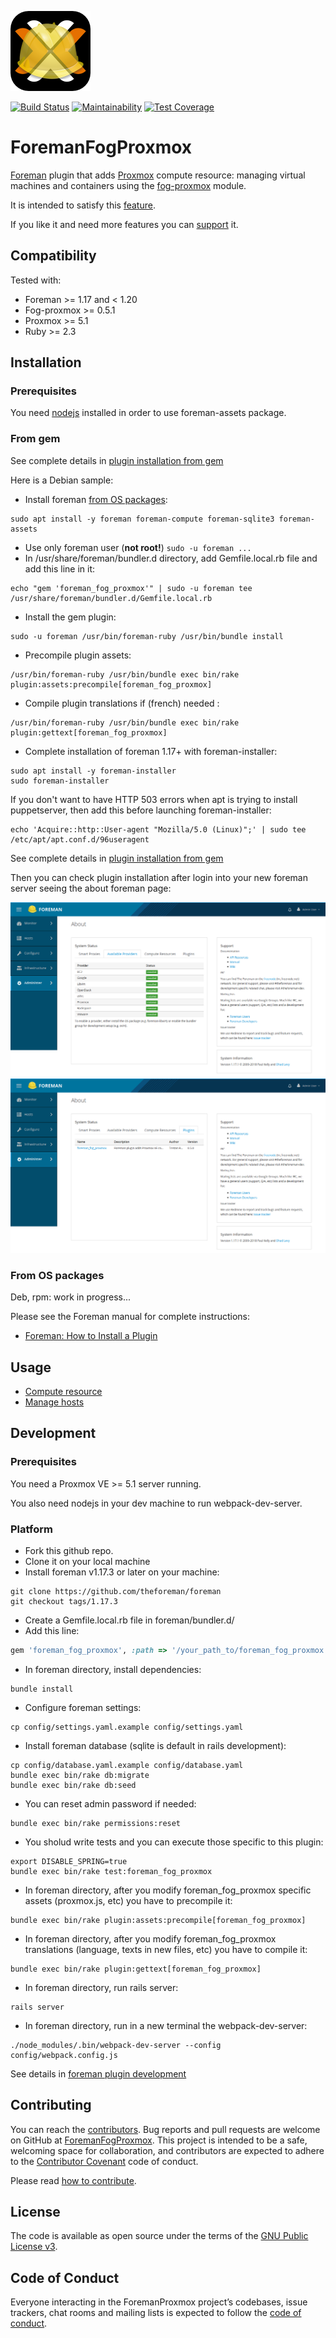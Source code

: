 ![ForemanFogProxmox](.github/images/foremanproxmox.png)

[![Build Status](https://travis-ci.com/tristanrobert/foreman_fog_proxmox.svg?branch=master)](https://travis-ci.com/tristanrobert/foreman_fog_proxmox)
[![Maintainability](https://api.codeclimate.com/v1/badges/922162c278e0fa9207ba/maintainability)](https://codeclimate.com/github/tristanrobert/foreman_fog_proxmox/maintainability)
[![Test Coverage](https://api.codeclimate.com/v1/badges/922162c278e0fa9207ba/test_coverage)](https://codeclimate.com/github/tristanrobert/foreman_fog_proxmox/test_coverage)

# ForemanFogProxmox

[Foreman](http://theforeman.org/) plugin that adds [Proxmox](https://www.proxmox.com/en/proxmox-ve) compute resource: managing virtual machines and containers using the [fog-proxmox](https://github.com/fog/fog-proxmox) module.

It is intended to satisfy this [feature](http://projects.theforeman.org/issues/2186).

If you like it and need more features you can [support](SUPPORT.md) it.

## Compatibility

Tested with:

* Foreman >= 1.17 and < 1.20
* Fog-proxmox >= 0.5.1
* Proxmox >= 5.1
* Ruby >= 2.3

## Installation

### Prerequisites

You need [nodejs](https://nodejs.org/en/download/package-manager/) installed in order to use foreman-assets package.

### From gem

See complete details in [plugin installation from gem](https://theforeman.org/plugins/#2.3AdvancedInstallationfromGems)

Here is a Debian sample:

* Install foreman [from OS packages](https://theforeman.org/manuals/1.19/index.html#3.3InstallFromPackages):

```shell
sudo apt install -y foreman foreman-compute foreman-sqlite3 foreman-assets
```

* Use only foreman user (**not root!**) `sudo -u foreman ...`
* In /usr/share/foreman/bundler.d directory, add Gemfile.local.rb file and add this line in it:

```shell
echo "gem 'foreman_fog_proxmox'" | sudo -u foreman tee /usr/share/foreman/bundler.d/Gemfile.local.rb
```

* Install the gem plugin:

```shell
sudo -u foreman /usr/bin/foreman-ruby /usr/bin/bundle install
```

* Precompile plugin assets:

```shell
/usr/bin/foreman-ruby /usr/bin/bundle exec bin/rake plugin:assets:precompile[foreman_fog_proxmox]
```

* Compile plugin translations if (french) needed :

```shell
/usr/bin/foreman-ruby /usr/bin/bundle exec bin/rake plugin:gettext[foreman_fog_proxmox]
```

* Complete installation of foreman 1.17+ with foreman-installer:

```shell
sudo apt install -y foreman-installer
sudo foreman-installer
```

If you don't want to have HTTP 503 errors when apt is trying to install puppetserver, then add this before launching foreman-installer:

```shell
echo 'Acquire::http::User-agent "Mozilla/5.0 (Linux)";' | sudo tee /etc/apt/apt.conf.d/96useragent
```

See complete details in [plugin installation from gem](https://theforeman.org/plugins/#2.3.2Debiandistributions)

Then you can check plugin installation after login into your new foreman server seeing the about foreman page:

![About resources](.github/images/about_resources.png)
![About greffon](.github/images/about_greffon.png)

### From OS packages

Deb, rpm: work in progress...

Please see the Foreman manual for complete instructions:

* [Foreman: How to Install a Plugin](http://theforeman.org/manuals/latest/index.html#6.1InstallaPlugin)

## Usage

* [Compute resource](.github/compute_resource.md)
* [Manage hosts](.github/hosts.md)

## Development

### Prerequisites

You need a Proxmox VE >= 5.1 server running.

You also need nodejs in your dev machine to run webpack-dev-server.

### Platform

* Fork this github repo.
* Clone it on your local machine
* Install foreman v1.17.3 or later on your machine:

```shell
git clone https://github.com/theforeman/foreman
git checkout tags/1.17.3
```

* Create a Gemfile.local.rb file in foreman/bundler.d/
* Add this line:

```ruby
gem 'foreman_fog_proxmox', :path => '/your_path_to/foreman_fog_proxmox'
```

* In foreman directory, install dependencies:

```shell
bundle install
```

* Configure foreman settings:

```shell
cp config/settings.yaml.example config/settings.yaml
```

* Install foreman database (sqlite is default in rails development):

```shell
cp config/database.yaml.example config/database.yaml
bundle exec bin/rake db:migrate
bundle exec bin/rake db:seed
```

* You can reset admin password if needed:

```shell
bundle exec bin/rake permissions:reset
```

* You sholud write tests and you can execute those specific to this plugin:

```shell
export DISABLE_SPRING=true
bundle exec bin/rake test:foreman_fog_proxmox
```

* In foreman directory, after you modify foreman_fog_proxmox specific assets (proxmox.js, etc) you have to precompile it:

```shell
bundle exec bin/rake plugin:assets:precompile[foreman_fog_proxmox]
```

* In foreman directory, after you modify foreman_fog_proxmox translations (language, texts in new files, etc) you have to compile it:

```shell
bundle exec bin/rake plugin:gettext[foreman_fog_proxmox]
```

* In foreman directory, run rails server:

```shell
rails server
```

* In foreman directory, run in a new terminal the webpack-dev-server:

```shell
./node_modules/.bin/webpack-dev-server --config config/webpack.config.js
```

See details in [foreman plugin development](https://projects.theforeman.org/projects/foreman/wiki/How_to_Create_a_Plugin)

## Contributing

You can reach the [contributors](CONTRIBUTORS.md).
Bug reports and pull requests are welcome on GitHub at [ForemanFogProxmox](https://github.com/tristanrobert/foreman_proxmox). This project is intended to be a safe, welcoming space for collaboration, and contributors are expected to adhere to the [Contributor Covenant](http://contributor-covenant.org) code of conduct.

Please read [how to contribute](CONTRIBUTING.md).

## License

The code is available as open source under the terms of the [GNU Public License v3](LICENSE).

## Code of Conduct

Everyone interacting in the ForemanProxmox project’s codebases, issue trackers, chat rooms and mailing lists is expected to follow the [code of conduct](CODE_OF_CONDUCT.md).
